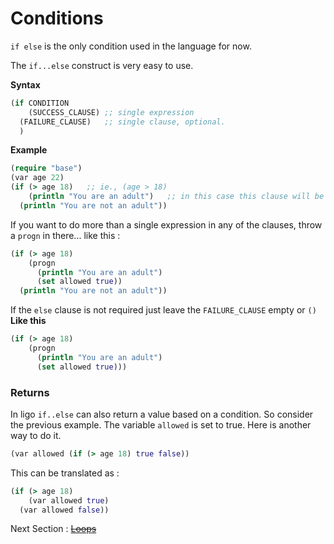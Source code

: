 # Conditions

`if else` is the only condition used in the language for now.

The `if...else` construct is very easy to use.

**Syntax**

```clojure
(if CONDITION
    (SUCCESS_CLAUSE) ;; single expression
  (FAILURE_CLAUSE)   ;; single clause, optional.
  )
```

**Example**

```clojure
(require "base")
(var age 22)
(if (> age 18)   ;; ie., (age > 18)
    (println "You are an adult")   ;; in this case this clause will be executed.
  (println "You are not an adult"))
```

If you want to do more than a single expression in any of the clauses,
throw a `progn` in there... like this :

```clojure
(if (> age 18)
    (progn
      (println "You are an adult")
      (set allowed true))
  (println "You are not an adult"))
```

If the `else` clause is not required just leave the `FAILURE_CLAUSE` empty or `()`
**Like this**

```clojure
(if (> age 18)
    (progn
      (println "You are an adult")
      (set allowed true)))
```

### Returns

In ligo `if..else` can also return a value based on a condition.
So consider the previous example.
The variable `allowed` is set to true. Here is another way to do it.

```clojure
(var allowed (if (> age 18) true false))
```

This can be translated as :

```clojure
(if (> age 18)
    (var allowed true)
  (var allowed false))
```

Next Section : ~~[Loops](2_Loops.md)~~

